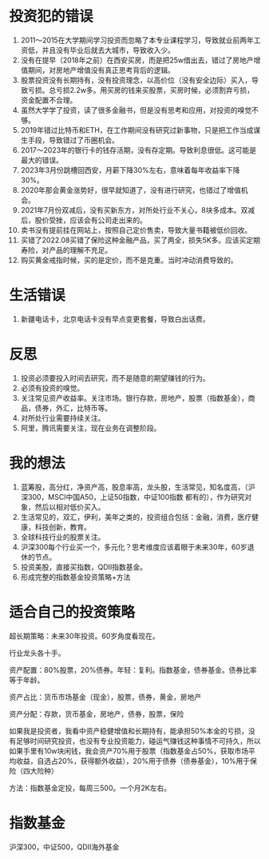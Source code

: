 # 投资犯的错误

1. 2011～2015在大学期间学习投资而忽略了本专业课程学习，导致就业前两年工资低，并且没有毕业后就去大城市，导致收入少。
2. 没有在提早（2018年之前）在西安买房，而是把25w借出去，错过了房地产增值期间，对房地产增值没有真正思考背后的逻辑。
3. 股票投资没有长期持有，没有投资理念，以高价位（没有安全边际）买入，导致亏损。总亏损2.2w多。用买房的钱来买股票，买房时候，必须割弃亏损，资金配置不合理。
4. 虽然大学学了投资，读了很多金融书，但是没有思考和应用，对投资的嗅觉不够。
5. 2019年错过比特币和ETH，在工作期间没有研究过新事物，只是把工作当成谋生手段，导致错过了币圈机会。
6. 2017～2023年的银行卡的钱存活期，没有存定期。导致利息很低。这可能是最大的错误。
7. 2023年3月份跳槽回西安，月薪下降30%左右，意味着每年收益率下降30%。
8. 2020年那会黄金涨势好，很早就知道了，没有进行研究，也错过了增值机会。
9. 2021年7月份双减后，没有买新东方，对所处行业不关心，8块多成本。双减后，股价受挫，应该会有公司走出来的。
10. 卖书没有提前挂在网站上，按照自己定价售卖，导致大量书籍被低价回收。
11. 买错了2022.08买错了保险这种金融产品，买了两全，损失5K多。应该买定期寿险，对产品的理解不充足。
12. 购买黄金戒指时候，买的是定价，而不是克重。当时冲动消费导致的。

# 生活错误

1. 新疆电话卡，北京电话卡没有早点变更套餐，导致白出话费。

# 反思

1. 投资必须要投入时间去研究，而不是随意的期望赚钱的行为。
2. 必须有投资的嗅觉。
3. 关注常见资产收益率。关注市场。银行存款，房地产，股票（指数基金），商品，债券，外汇，比特币等。
4. 对所处行业需要持续关注。
5. 阿里，腾讯需要关注，现在业务在调整阶段。

# 我的想法

1. 蓝筹股，高分红，净资产高，股息率高，龙头股，生活常见，知名度高，（沪深300，MSCI中国A50，上证50指数，中证100指数 都有的），作为研究对象，然后以相对低价买入。
2. 生活常见的，双汇，伊利，美年之类的，投资组合包括：金融，消费，医疗健康，科技创新，教育。
3. 全球科技行业的股票关注。
4. 沪深300每个行业买一个，多元化？思考维度应该着眼于未来30年，60岁退休的节点。
5. 投资美股，直接买指数，QDII指数基金。
6. 形成完整的指数基金投资策略+方法

# 适合自己的投资策略

超长期策略：未来30年投资。60岁角度看现在。

行业龙头各十手。

资产配置：80%股票，20%债券。年轻：复利。指数基金，债券基金。债券比率等于年龄。

资产占比：货币市场基金（现金），股票，债券，黄金，房地产

资产分配：存款，货币基金，房地产，债券，股票，保险

如果我是投资者，我看中资产稳健增值和长期持有，能承担50%本金的亏损，没有足够时间研究投资，也没有专业投资能力，碰运气赚钱这种事情不可持久，所以如果手里有10w块闲钱，我会资产70%用于股票（指数基金占50%，获取市场平均收益，自选占20%，获得额外收益），20%用于债券（债券基金），10%用于保险（四大险种）

方法：指数基金定投，每周三500。一个月2K左右。

# 指数基金

沪深300，中证500，QDII海外基金

